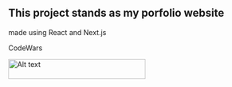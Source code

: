 ## This project stands as my porfolio website

made using React and Next.js

CodeWars

<img src="https://www.codewars.com/users/flektor/badges/large" alt="Alt text" width="275" height="40" />
